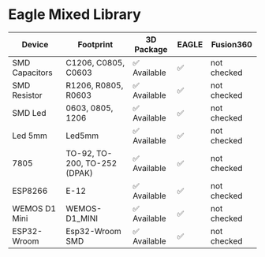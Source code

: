 # Eagle Mixed Library

| Device             | Footprint                     | 3D Package        | EAGLE |  Fusion360 |
| -------------------| ------------------------------| ------------------| ------| -----------|
| SMD Capacitors     | C1206, C0805, C0603           | ✅ Available     |  ✅  | not checked |
| SMD Resistor       | R1206, R0805, R0603           | ✅ Available     |  ✅  | not checked |
| SMD Led            | 0603, 0805, 1206              | ✅ Available     |  ✅  | not checked |
| Led 5mm            | Led5mm                        | ✅ Available     |  ✅  | not checked |
| 7805               | TO-92, TO-200, TO-252 (DPAK)  | ✅ Available     |  ✅  | not checked |
| ESP8266            | E-12                          | ✅ Available     |  ✅  | not checked |
| WEMOS D1 Mini      | WEMOS-D1_MINI                 | ✅ Available     |  ✅  | not checked |
| ESP32-Wroom        | Esp32-Wroom SMD               | ✅ Available     |  ✅  | not checked |